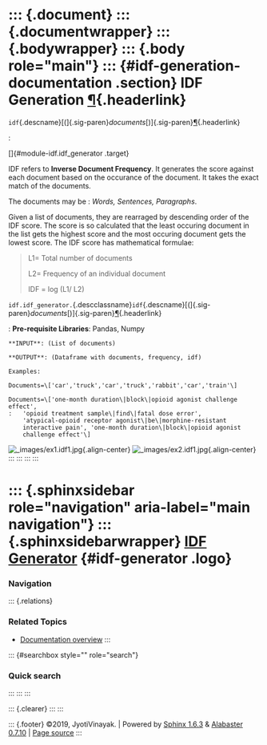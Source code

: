 ::: {.document}
::: {.documentwrapper}
::: {.bodywrapper}
::: {.body role="main"}
::: {#idf-generation-documentation .section}
IDF Generation [¶](file:///C:/Users/jyoti.vinayak/idf/_build/html/index.html#idf-generation-documentation "Permalink to this headline"){.headerlink}
=================================================================================================================================================================

 `idf`{.descname}[(]{.sig-paren}*documents*[)]{.sig-paren}[¶](file:///C:/Users/jyoti.vinayak/idf/_build/html/index.html#idf "Permalink to this definition"){.headerlink}

:   

[]{#module-idf.idf_generator .target}

IDF refers to **Inverse Document Frequency**. It generates the score
against each document based on the occurance of the document. It takes
the exact match of the documents.

The documents may be : *Words, Sentences, Paragraphs*.

Given a list of documents, they are rearraged by descending order of the
IDF score. The score is so calculated that the least occuring document
in the list gets the highest score and the most occuring document gets
the lowest score. The IDF score has mathematical formulae:

> <div>
>
> L1= Total number of documents
>
> L2= Frequency of an individual document
>
> IDF = log (L1/ L2)
>
> </div>

 `idf.idf_generator.`{.descclassname}`idf`{.descname}[(]{.sig-paren}*documents*[)]{.sig-paren}[¶](file:///C:/Users/jyoti.vinayak/idf/_build/html/index.html#idf.idf_generator.idf "Permalink to this definition"){.headerlink}

:   **Pre-requisite Libraries**: Pandas, Numpy

    **INPUT**: (List of documents)

    **OUTPUT**: (Dataframe with documents, frequency, idf)

    Examples:

    Documents=\['car','truck','car','truck','rabbit','car','train'\]

    Documents=\['one-month duration\|block\|opioid agonist challenge effect',
    :   'opioid treatment sample\|find\|fatal dose error',
        'atypical-opioid receptor agonist\|be\|morphine-resistant
        interactive pain', 'one-month duration\|block\|opioid agonist
        challenge effect'\]

![\_images/ex1.idf1.jpg](file:///C:/Users/jyoti.vinayak/idf/_build/html/_images/ex1.idf1.jpg){.align-center}
![\_images/ex2.idf1.jpg](file:///C:/Users/jyoti.vinayak/idf/_build/html/_images/ex2.idf1.jpg){.align-center}
:::
:::
:::
:::

::: {.sphinxsidebar role="navigation" aria-label="main navigation"}
::: {.sphinxsidebarwrapper}
[IDF Generator](file:///C:/Users/jyoti.vinayak/idf/_build/html/index.html#) {#idf-generator .logo}
===========================================================================

### Navigation

::: {.relations}
### Related Topics

-   [Documentation
    overview](file:///C:/Users/jyoti.vinayak/idf/_build/html/index.html#)
:::

::: {#searchbox style="" role="search"}
### Quick search

<div>

</div>

<div>

</div>
:::
:::
:::

::: {.clearer}
:::
:::

::: {.footer}
©2019, JyotiVinayak. \| Powered by [Sphinx
1.6.3](http://sphinx-doc.org/) & [Alabaster
0.7.10](https://github.com/bitprophet/alabaster) \| [Page
source](file:///C:/Users/jyoti.vinayak/idf/_build/html/_sources/index.rst.txt)
:::
